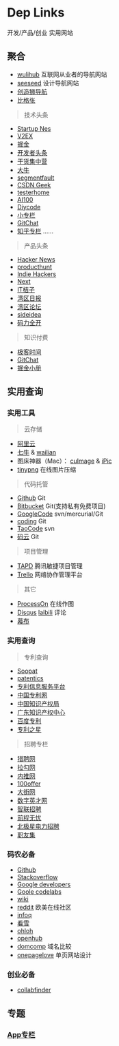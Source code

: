 # Dep Links
开发/产品/创业 实用网站

## 聚合

- [wulihub](http://daohangwan.com) 互联网从业者的导航网站
- [seeseed](https://www.seeseed.com/) 设计导航网站
- [创造狮导航](http://www.chuangzaoshi.com)
- [比格张](https://bigezhang.com/)

> 技术头条

- [Startup Nes](http://news.dbanotes.net/)
- [V2EX](https://www.v2ex.com)
- [掘金](https://juejin.im/#/)
- [开发者头条](https://toutiao.io)
- [干货集中营](http://gank.io)
- [大牛](http://daniu.io)
- [segmentfault](https://segmentfault.com/news)
- [CSDN Geek](http://geek.csdn.net)
- [testerhome](https://testerhome.com)
- [AI100](http://geek.ai100.com.cn/)
- [Diycode](https://www.diycode.cc)
- [小专栏](https://xiaozhuanlan.com)
- [GitChat](http://gitbook.cn)
- [知乎专栏](https://zhuanlan.zhihu.com)
......

> 产品头条

- [Hacker News](https://news.ycombinator.com/)
- [producthunt](https://www.producthunt.com/)
- [Indie Hackers](https://www.indiehackers.com)
- [Next](http://next.36kr.com/posts)
- [IT桔子](https://www.itjuzi.com/)
- [湾区日报](http://wanqu.co)
- [湾区论坛](https://wanqu.io)
- [sideidea](http://sideidea.com)
- [码力全开](http://maliquankai.com/)

> 知识付费

- [极客时间](https://time.geekbang.org/)
- [GitChat](https://gitbook.cn/)
- [掘金小册](https://juejin.im/books)


## 实用查询

### 实用工具

> 云存储

- [阿里云](https://www.aliyun.com/)
- [七牛](https://www.qiniu.com/) & [wailian](http://www.wailian.work/)
- 图床神器（Mac）： [cuImage](https://github.com/hulizhen/cuImage)  & [iPic](https://toolinbox.net/iPic/) 
- [tinypng](https://tinypng.com) 在线图片压缩

> 代码托管

- [Github](https://github.com/) Git
- [Bitbucket](https://bitbucket.org/) Git(支持私有免费项目)
- [GoogleCode](http://code.google.com/) svn/mercurial/Git 
- [coding](https://coding.net/) Git
- [TaoCode](http://code.taobao.org/) svn
- [码云](https://git.oschina.net/) Git

> 项目管理

- [TAPD](https://www.tapd.cn/) 腾讯敏捷项目管理
- [Trello](https://trello.com) 网络协作管理平台

> 其它

- [ProcessOn](https://www.processon.com/)  在线作图
- [Disqus](https://disqus.com/)  [laibili](http://www.laibili.com.cn)  评论
- [幕布](https://mubu.com) 

### 实用查询

> 专利查询

- [Soopat](http://www.soopat.com/)
- [patentics](http://www.patentics.com/)
- [专利信息服务平台](http://search.cnipr.com/)
- [中国专利网](http://www.cnpatent.com/)
- [中国知识产权局](http://www.sipo.gov.cn/)
- [广东知识产权中心](http://www.guangdongip.gov.cn/)
- [百度专利](http://zhuanli.baidu.com/)
- [专利之星](http://searchtel.patentstar.com.cn)

> 招聘专栏

- [猎聘网](https://www.liepin.com)
- [拉勾网](https://www.lagou.com)
- [内推网](http://www.neitui.me)
- [100offer](https://cn.100offer.com)
- [大街网](https://www.dajie.com)
- [数字英才网](http://01hr.com)
- [智联招聘](https://www.zhaopin.com)
- [前程无忧](https://www.51job.com)
- [北极星电力招聘](http://hr.bjx.com.cn)
- [职友集](https://www.jobui.com)

### 码农必备

- [Github](https://github.com/)
- [Stackoverflow](http://stackoverflow.com/)
- [Google developers](https://developers.google.cn/)
- [Goole codelabs](https://codelabs.developers.google.com)
- [wiki](https://en.wikipedia.org/wiki/Main_Page)
- [reddit](https://www.reddit.com/r/programming/) 欧美在线社区
- [infoq](https://www.infoq.com/)
- [看雪](http://www.pediy.com/)
- [ohloh](https://www.ohloh.net/)
- [openhub](https://www.openhub.net/)
- [domcomp](https://www.domcomp.com) 域名比较
- [onepagelove](https://onepagelove.com/templates/free-templates) 单页网站设计

### 创业必备

- [collabfinder](http://collabfinder.com)

## 专题

### [App专栏](https://github.com/skyseraph/Soft-Tools/blob/master/docs/LinkDevMobile.md)

